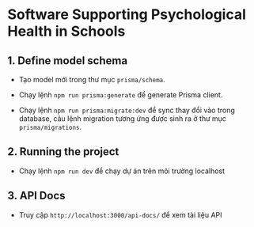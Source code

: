 # Software Supporting Psychological Health in Schools

## 1. Define model schema

- Tạo model mới trong thư mục `prisma/schema`.

- Chạy lệnh `npm run prisma:generate` để generate Prisma client.

- Chạy lệnh `npm run prisma:migrate:dev` để sync thay đổi vào trong database, câu lệnh migration tương ứng được sinh ra ở thư mục `prisma/migrations`.

## 2. Running the project

- Chạy lệnh `npm run dev` để chạy dự án trên môi trường localhost

## 3. API Docs

- Truy cập `http://localhost:3000/api-docs/` để xem tài liệu API